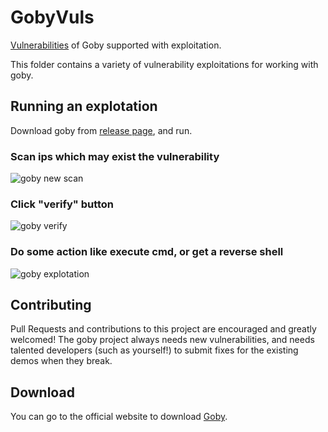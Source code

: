 # GobyVuls
[Vulnerabilities](vulnerability_list.md) of Goby supported with exploitation.

This folder contains a variety of vulnerability exploitations for working with goby. 

## Running an explotation
Download goby from [release page](https://github.com/gobysec/Goby/releases), and run.
### Scan ips which may exist the vulnerability
![goby new scan](https://s3.bmp.ovh/imgs/2024/02/29/f7487e819a85c876.png)
### Click "verify" button
![goby verify](https://s3.bmp.ovh/imgs/2024/02/29/e64a52c2453abecb.jpg)
### Do some action like execute cmd, or get a reverse shell
![goby explotation](https://s3.bmp.ovh/imgs/2024/02/29/1499a000e195f95a.jpg)

## Contributing
Pull Requests and contributions to this project are encouraged and greatly welcomed! The goby project always needs new vulnerabilities, and needs talented developers (such as yourself!) to submit fixes for the existing demos when they break.

## Download

You can go to the official website to download [Goby](https://gobies.org/ "Goby").
